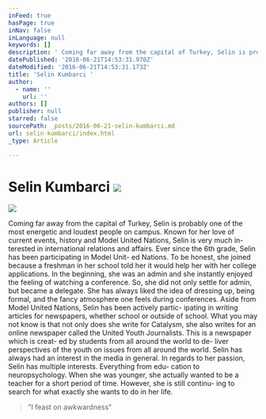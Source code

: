 ```yaml
---
inFeed: true
hasPage: true
inNav: false
inLanguage: null
keywords: []
description: ' Coming far away from the capital of Turkey, Selin is probably one of the most energetic and loudest people on campus. Known for her love of current events, history and Model United Nations, Selin is very much in- terested in international relations and affairs. Ever since the 6th grade, Selin has been participating in Model Unit- ed Nations. To be honest, she joined because a freshman in her school told her it would help her with her college applications. In the beginning, she was an admin and she instantly enjoyed the feeling of watching a conference. So, she did not only settle for admin, but became a delegate. She has always liked the idea of dressing up, being formal, and the fancy atmosphere one feels during conferences. Aside from Model United Nations, Selin has been actively partic- ipating in writing articles for newspapers, whether school or outside of school. What you may not know is that not only does she write for Catalysm, she also writes for an online newspaper called the United Youth Journalists. This is a newspaper which is creat- ed by students from all around the world to de- liver perspectives of the youth on issues from all around the world. Selin has always had an interest in the media in general. In regards to her passion, Selin has multiple interests. Everything from edu- cation to neuropsychology. When she was younger, she actually wanted to be a teacher for a short period of time. However, she is still continu- ing to search for what exactly she wants to do in her life. '
datePublished: '2016-06-21T14:53:31.970Z'
dateModified: '2016-06-21T14:53:31.173Z'
title: 'Selin Kumbarci '
author:
  - name: ''
    url: ''
authors: []
publisher: null
starred: false
sourcePath: _posts/2016-06-21-selin-kumbarci.md
url: selin-kumbarci/index.html
_type: Article

---
```

# Selin Kumbarci ![](https://the-grid-user-content.s3-us-west-2.amazonaws.com/56110287-1426-475f-bfda-53fbc9f9099d.jpg)
![](https://the-grid-user-content.s3-us-west-2.amazonaws.com/1fc468b6-9899-4807-8a7d-b9ebbfdd6b1b.jpg)

Coming far away from the capital of Turkey, Selin is probably one of the most energetic and loudest people on campus. Known for her love of current events, history and Model United Nations, Selin is very much in- terested in international relations and affairs. Ever since the 6th grade, Selin has been participating in Model Unit- ed Nations. To be honest, she joined because a freshman in her school told her it would help her with her college applications. In the beginning, she was an admin and she instantly enjoyed the feeling of watching a conference. So, she did not only settle for admin, but became a delegate. She has always liked the idea of dressing up, being formal, and the fancy atmosphere one feels during conferences. Aside from Model United Nations, Selin has been actively partic- ipating in writing articles for newspapers, whether school or outside of school. What you may not know is that not only does she write for Catalysm, she also writes for an online newspaper called the United Youth Journalists. This is a newspaper which is creat- ed by students from all around the world to de- liver perspectives of the youth on issues from all around the world. Selin has always had an interest in the media in general. In regards to her passion, Selin has multiple interests. Everything from edu- cation to neuropsychology. When she was younger, she actually wanted to be a teacher for a short period of time. However, she is still continu- ing to search for what exactly she wants to do in her life. 
> 
> "I feast on awkwardness"